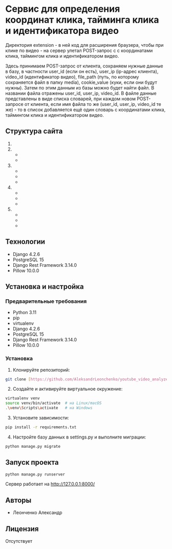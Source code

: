 # Сервис для определения координат клика, тайминга клика и идентификатора видео

Директория extension - в ней код для расширения браузера, чтобы при клике по видео - на сервер улетал POST-запрос 
с с координатами клика, таймингом клика и идентификатором видео.

Здесь принимаем POST-запрос от клиента, сохраняем нужные данные в базу,
в частности user_id (если он есть), user_ip (ip-адрес клиента), video_id (идентификатор видео),
file_path (путь, по которому сохраняется файл в папку media), cookie_value (куки, если они будут нужны).
Затем по этим данным из базы можно будет найти файл. В названии файла отражены user_id, user_ip, video_id.
В файле данные представлены в виде списка словарей, при каждом новом POST-запросе от клиента, если имя файла
то же (user_id, user_ip, video_id те же) - то в список добавляется ещё один словарь с координатами клика,
таймингом клика и идентификатором видео.

## Структура сайта
1. 
2. 
   - 
   - 
3. 
   - 
   - 
   - 
4. 
   - 
   - 
   - 
5. 
   - 
   - 
   - 

## Технологии
- Django 4.2.6
- PostgreSQL 15
- Django Rest Framework 3.14.0
- Pillow 10.0.0

## Установка и настройка

### Предварительные требования
- Python 3.11
- pip
- virtualenv
- Django 4.2.6
- PostgreSQL 15
- Django Rest Framework 3.14.0
- Pillow 10.0.0

### Установка
1. Клонируйте репозиторий:
```bash
git clone [https://github.com/AleksandrLeonchenko/youtube_video_analyzer_2]
```
2. Создайте и активируйте виртуальное окружение:
```bash
virtualenv venv
source venv/bin/activate  # на Linux/macOS
.\venv\Scripts\activate   # на Windows
```
3. Установите зависимости:
```bash
pip install -r requirements.txt
```
4. Настройте базу данных в settings.py и выполните миграции:
```bash
python manage.py migrate
```

## Запуск проекта
```bash
python manage.py runserver
```
Сервер работает на http://127.0.0.1:8000/

## Авторы
- Леонченко Александр

## Лицензия
Отсутствует
